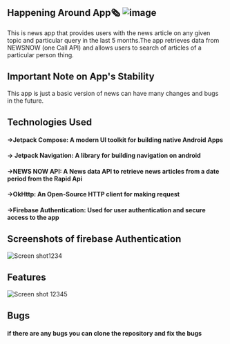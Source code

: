  ## Happening Around App🗞️ ![image](https://github.com/ranadheeraj/Happening_Around/assets/93979078/3ac491f2-1d89-476a-8c70-7c65fa40ccdb)

 This is news app that provides users with the news article on any given topic and particular query in the last 5 months.The app retrieves data from NEWSNOW (one Call API) and allows users to search of articles of a particular person thing.
 ## Important Note on App's Stability
 This app is just a basic version of news can have many changes and bugs in the future.
 ## Technologies Used
 #### ->Jetpack Compose: A modern UI toolkit for building native Android Apps 
 #### -> Jetpack Navigation: A library for building navigation on android
 #### ->NEWS NOW API: A News data API to retrieve news articles from a date period from the Rapid Api 
 #### ->OkHttp: An Open-Source HTTP client for making request 
 #### ->Firebase Authentication: Used for user authentication and secure access to the app
 ## Screenshots of firebase Authentication
 ![Screen shot1234](https://github.com/ranadheeraj/Happening_Around/assets/93979078/a3c65bae-a161-493b-9d7b-bc14cf854bac)
 ## Features
 ![Screen shot 12345](https://github.com/ranadheeraj/Happening_Around/assets/93979078/ad6ed823-9895-4ede-b955-bef2df9af28d)
 ##  Bugs
 #### if there are any bugs you can clone the repository and fix the bugs


 
